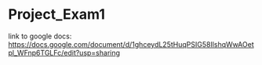 # Project_Exam1

link to google docs: https://docs.google.com/document/d/1ghceydL25tHuqPSIG58IlshqWwAOetpl_WFnp6TGLFc/edit?usp=sharing
